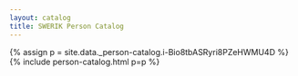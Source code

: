 ```yaml
---
layout: catalog
title: SWERIK Person Catalog
---
```

{% assign p = site.data._person-catalog.i-Bio8tbASRyri8PZeHWMU4D %}
{% include person-catalog.html p=p %}

